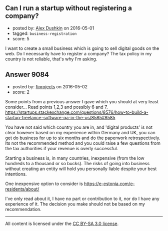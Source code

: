 ## Can I run a startup without registering a company?

- posted by: [Alex Dushkin](https://stackexchange.com/users/8202536/alex-dushkin) on 2016-05-01
- tagged: `business-registration`
- score: 5

I want to create a small business which is going to sell digital goods on the web. Do I necessarily have to register a company? The tax policy in my country is not reliable, that's why I'm asking.


## Answer 9084

- posted by: [fiprojects](https://stackexchange.com/users/5370155/fiprojects) on 2016-05-02
- score: 2

Some points from a previous answer I gave which you should at very least consider... Read points 1,2,3 and possibly 6 and 7.
https://startups.stackexchange.com/questions/8576/how-to-build-a-startup-freelance-software-qa-in-the-us/8585#8585

You have not said which country you are in, and 'digital products' is not clear however based on my experience within Germany and UK, you can get do business for up to six months and do the paperwork retrospectively. Its not the recommended method and you could raise a few questions from the tax authorities if your revenue is overly successful. 

Starting a business is, in many countries, inexpensive (from the low hundreds to a thousand or so bucks). The risks of going into business without creating an entity will hold you personally liable despite your best intentions.

One inexpensive option to consider is
https://e-estonia.com/e-residents/about/

I've only read about it, I have no part or contribution to it, nor do I have any experience of it. The decision you make should not be based on my recommendation.



---

All content is licensed under the [CC BY-SA 3.0 license](https://creativecommons.org/licenses/by-sa/3.0/).

